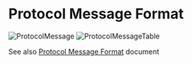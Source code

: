 # Protocol Message Format

![ProtocolMessage]
![ProtocolMessageTable]

See also [Protocol Message Format](https://docs.google.com/spreadsheets/d/1ARuF9V38PbTtcCwV-qNDb7tAq9hsaDXWW5K4KJPiXU0/edit#gid=0) document

[ProtocolMessage]:https://github.com/nexpaq/msp430-firmware-template/blob/master/Images/ProtocolMessage.png
[ProtocolMessageTable]:https://github.com/nexpaq/msp430-firmware-template/blob/master/Images/ProtocolMessageTable.png


